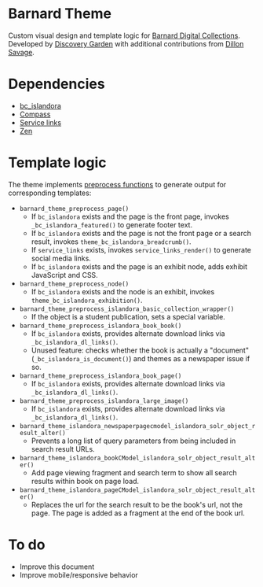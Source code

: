 # Barnard Theme

Custom visual design and template logic for [Barnard Digital Collections](http://digitalcollections.barnard.edu). Developed by [Discovery Garden](https://github.com/discoverygarden) with additional contributions from [Dillon Savage](http://github.com/dillonsavage).

# Dependencies

* [bc_islandora](http://github.com/BarnardArchives/bc_islandora)
* [Compass](http://compass-style.org/)
* [Service links](https://www.drupal.org/project/service_links)
* [Zen](https://www.drupal.org/project/zen)

# Template logic

The theme implements [preprocess functions](https://www.drupal.org/node/223430) to generate output for corresponding templates:

* `barnard_theme_preprocess_page()`
  * If `bc_islandora` exists and the page is the front page, invokes `_bc_islandora_featured()` to generate footer text.
  * If `bc_islandora` exists and the page is not the front page or a search result, invokes `theme_bc_islandora_breadcrumb()`.
  * If `service_links` exists, invokes `service_links_render()` to generate social media links.
  * If `bc_islandora` exists and the page is an exhibit node, adds exhibit JavaScript and CSS.
* `barnard_theme_preprocess_node()`
  * If `bc_islandora` exists and the node is an exhibit, invokes `theme_bc_islandora_exhibition()`.
* `barnard_theme_preprocess_islandora_basic_collection_wrapper()`
  * If the object is a student publication, sets a special variable.
* `barnard_theme_preprocess_islandora_book_book()`
  * If `bc_islandora` exists, provides alternate download links via `_bc_islandora_dl_links()`.
  * Unused feature: checks whether the book is actually a "document" (`_bc_islandora_is_document()`) and themes as a newspaper issue if so.
* `barnard_theme_preprocess_islandora_book_page()`
  * If `bc_islandora` exists, provides alternate download links via `_bc_islandora_dl_links()`.
* `barnard_theme_preprocess_islandora_large_image()`
  * If `bc_islandora` exists, provides alternate download links via `_bc_islandora_dl_links()`.
* `barnard_theme_islandora_newspaperpagecmodel_islandora_solr_object_result_alter()`
  * Prevents a long list of query parameters from being included in search result URLs.
* `barnard_theme_islandora_bookCModel_islandora_solr_object_result_alter()`
  * Add page viewing fragment and search term to show all search results within book on page load.
* `barnard_theme_islandora_pageCModel_islandora_solr_object_result_alter()`
  * Replaces the url for the search result to be the book's url, not the page. The page is added as a fragment at the end of the book url.

# To do

* Improve this document
* Improve mobile/responsive behavior